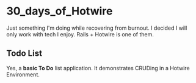 # 30_days_of_Hotwire
Just something I'm doing while recovering from burnout. I decided I will only work with tech I enjoy. Rails + Hotwire is one of them.


## Todo List 
Yes, a **basic To Do** list application. It demonstrates CRUDing in a Hotwire Environment.
